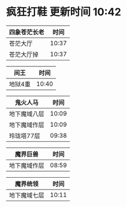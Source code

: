 # 疯狂打鞋 更新时间 10:42

| 四象苍茫长老   | 时间    |
|--------|-------|
| 苍茫大厅 | 10:37 |
| 苍茫大厅掉 | 10:37 |

| 间王   | 时间    |
|--------|-------|
| 地狱4重 | 10:40 |

| 鬼火人马   | 时间    |
|--------|-------|
| 地下魔域八层 | 10:09 |
| 地下魔域作层 | 10:09 |
| 玲珑塔77层 | 09:38 |

| 魔界巨兽   | 时间    |
|--------|-------|
| 地下魔域作层 | 08:59 |

| 魔界统领   | 时间    |
|--------|-------|
| 地下魔域七层 | 10:11 |